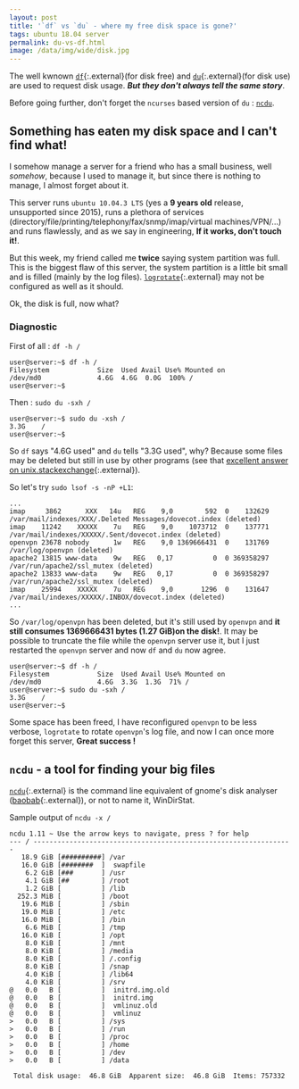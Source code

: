 ```yaml
---
layout: post
title: '`df` vs `du` - where my free disk space is gone?'
tags: ubuntu 18.04 server
permalink: du-vs-df.html
image: /data/img/wide/disk.jpg
---
```

The well kwnown [`df`](http://manpages.ubuntu.com/manpages/bionic/man1/df.1.html){:.external}(for disk free)
and [`du`](http://manpages.ubuntu.com/manpages/bionic/man1/du.1.html){:.external}(for disk use)
are used to request disk usage. ***But they don't always tell the same story***.

Before going further, don't forget the `ncurses` based version of `du` : [`ncdu`](#ncdu).

## Something has eaten my disk space and I can't find what!
I somehow manage a server for a friend who has a small business, well *somehow*,
because I used to manage it, but since there is nothing to manage, I almost
forget about it.

This server runs `ubuntu 10.04.3 LTS` (yes a **9 years old** release,
unsupported since 2015), runs a plethora of services
(directory/file/printing/telephony/fax/snmp/imap/virtual machines/VPN/...) and
runs flawlessly, and as we say in engineering, **If it works, don't touch it!**.

But this week, my friend called me **twice** saying system partition was full.
This is the biggest flaw of this server, the system partition is a little bit
small and is filled (mainly by the log files).
[`logrotate`](http://manpages.ubuntu.com/manpages/bionic/man8/logrotate.8.html){:.external}
may not be configured as well as it should.

Ok, the disk is full, now what?

### Diagnostic

First of all :  `df -h /`
```
user@server:~$ df -h /
Filesystem            Size  Used Avail Use% Mounted on
/dev/md0              4.6G  4.6G  0.0G  100% /
user@server:~$
```
Then : `sudo du -sxh /`
```
user@server:~$ sudo du -xsh /
3.3G	/
user@server:~$
```
So `df` says "4.6G used" and `du` tells "3.3G used", why? Because some files may
be deleted but still in use by other programs (see that
[excellent answer on unix.stackexchange](https://unix.stackexchange.com/a/68532/130000){:.external}).

So let's try `sudo lsof -s -nP +L1`:
```
...
imap     3862      XXX   14u   REG    9,0        592  0    132629 /var/mail/indexes/XXX/.Deleted Messages/dovecot.index (deleted)
imap    11242    XXXXX    7u   REG    9,0    1073712  0    137771 /var/mail/indexes/XXXXX/.Sent/dovecot.index (deleted)
openvpn 23678 nobody      1w   REG    9,0 1369666431  0    131769 /var/log/openvpn (deleted)
apache2 13815 www-data    9w   REG   0,17          0  0 369358297 /var/run/apache2/ssl_mutex (deleted)
apache2 13833 www-data    9w   REG   0,17          0  0 369358297 /var/run/apache2/ssl_mutex (deleted)
imap    25994    XXXXX    7u   REG    9,0       1296  0    131647 /var/mail/indexes/XXXXX/.INBOX/dovecot.index (deleted)
...
```

So `/var/log/openvpn` has been deleted, but it's still used by `openvpn` and
**it still consumes 1369666431 bytes (1.27 GiB)on the disk!**. It may be
possible to truncate the file while the `openvpn` server use it, but I just
restarted the `openvpn` server and now `df` and `du` now agree.

```
user@server:~$ df -h /
Filesystem            Size  Used Avail Use% Mounted on
/dev/md0              4.6G  3.3G  1.3G  71% /
user@server:~$ sudo du -sxh /
3.3G	/
user@server:~$
```

Some space has been freed, I have reconfigured `openvpn` to be less verbose,
`logrotate` to rotate `openvpn`'s log file, and now I can once more forget this
server, **Great success !**

## `ncdu` - a tool for finding your big files
<a name="ncdu"></a>
[`ncdu`](http://manpages.ubuntu.com/manpages/bionic/man1/ncdu.1.html){:.external}
is the command line equivalent of gnome's disk analyser ([baobab](https://wiki.gnome.org/Apps/Baobab){:.external}),
or not to name it, WinDirStat.

Sample output of `ncdu -x /`
```
ncdu 1.11 ~ Use the arrow keys to navigate, press ? for help
--- / -----------------------------------------------------------------
   18.9 GiB [##########] /var
   16.0 GiB [########  ]  swapfile
    6.2 GiB [###       ] /usr
    4.1 GiB [##        ] /root
    1.2 GiB [          ] /lib
  252.3 MiB [          ] /boot
   19.6 MiB [          ] /sbin
   19.0 MiB [          ] /etc
   16.0 MiB [          ] /bin
    6.6 MiB [          ] /tmp
   16.0 KiB [          ] /opt
    8.0 KiB [          ] /mnt
    8.0 KiB [          ] /media
    8.0 KiB [          ] /.config
    8.0 KiB [          ] /snap
    4.0 KiB [          ] /lib64
    4.0 KiB [          ] /srv
@   0.0   B [          ]  initrd.img.old
@   0.0   B [          ]  initrd.img
@   0.0   B [          ]  vmlinuz.old
@   0.0   B [          ]  vmlinuz
>   0.0   B [          ] /sys
>   0.0   B [          ] /run
>   0.0   B [          ] /proc
>   0.0   B [          ] /home
>   0.0   B [          ] /dev
>   0.0   B [          ] /data

 Total disk usage:  46.8 GiB  Apparent size:  46.8 GiB  Items: 757332
```
